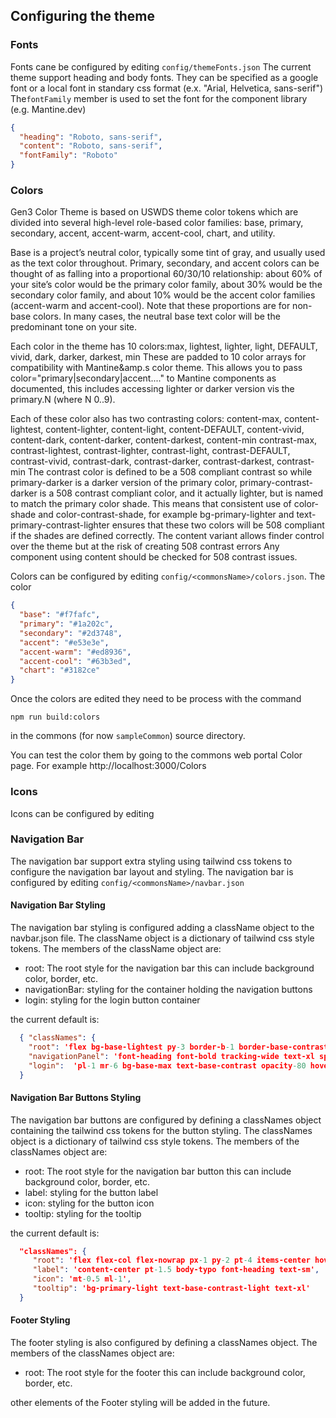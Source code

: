 ## Configuring the theme

### Fonts

Fonts cane be configured by editing ```config/themeFonts.json```
The current theme support heading and body fonts. They can be specified as a google font or a local font in standary css format (e.x. "Arial, Helvetica, sans-serif")
The```fontFamily``` member is used to set the font for the component library (e.g. Mantine.dev)

```json
{
  "heading": "Roboto, sans-serif",
  "content": "Roboto, sans-serif",
  "fontFamily": "Roboto"
}
```

### Colors

Gen3 Color Theme is based on USWDS theme color tokens which are divided into several high-level role-based color families: base, primary, secondary, accent, accent-warm, accent-cool, chart, and utility.

Base is a project’s neutral color, typically some tint of gray, and usually used as the text color throughout.
Primary, secondary, and accent colors can be thought of as falling into a proportional 60/30/10 relationship: about 60% of your site’s color would be the primary color family, about 30% would be the secondary color family, and about 10% would be the accent color families (accent-warm and accent-cool). Note that these proportions are for non-base colors. In many cases, the neutral base text color will be the predominant tone on your site.

Each color in the theme has 10 colors:max, lightest, lighter, light, DEFAULT, vivid, dark, darker, darkest, min These are padded to 10 color arrays for compatibility with Mantine&amp.s color theme. This allows you to pass color="primary|secondary|accent...." to Mantine components as documented, this includes accessing lighter or darker version vis the primary.N (where N 0..9).

Each of these color also has two contrasting colors:
content-max, content-lightest, content-lighter, content-light, content-DEFAULT, content-vivid, content-dark, content-darker, content-darkest, content-min
contrast-max, contrast-lightest, contrast-lighter, contrast-light, contrast-DEFAULT, contrast-vivid, contrast-dark, contrast-darker, contrast-darkest, contrast-min
The contrast color is defined to be a 508 compliant contrast so while primary-darker is a darker version of the primary color, primary-contrast-darker is a 508 contrast compliant color, and it actually lighter, but is named to match the primary color shade. This means that consistent use of color-shade and color-contrast-shade, for example bg-primary-lighter and text-primary-contrast-lighter ensures that these two colors will be 508 compliant if the shades are defined correctly. The content variant allows finder control over the theme but at the risk of creating 508 contrast errors Any component using content should be checked for 508 contrast issues.


Colors can be configured by editing ```config/<commonsName>/colors.json```. The color

```json
{
  "base": "#f7fafc",
  "primary": "#1a202c",
  "secondary": "#2d3748",
  "accent": "#e53e3e",
  "accent-warm": "#ed8936",
  "accent-cool": "#63b3ed",
  "chart": "#3182ce"
}
```

Once the colors are edited they need to be process with the command
```
npm run build:colors
```
in the commons (for now ```sampleCommon```) source directory.

You can test the color them by going to the commons web portal Color page.
For example http://localhost:3000/Colors


### Icons

Icons can be configured by editing

### Navigation Bar

The navigation bar support extra styling using tailwind css tokens to
configure the navigation bar layout and styling. The navigation bar
is configured by editing ```config/<commonsName>/navbar.json```

#### Navigation Bar Styling

The navigation bar styling is configured adding a className object to the
navbar.json file. The className object is a dictionary of tailwind css
style tokens. The members of the className object are:

* root: The root style for the navigation bar this can include background color, border, etc.
* navigationBar: styling for the container holding the navigation buttons
* login: styling for the login button container


the current default is:

```json
  { "classNames": {
    "root": 'flex bg-base-lightest py-3 border-b-1 border-base-contrast',
    "navigationPanel": 'font-heading font-bold tracking-wide text-xl space-x-4',
    "login":  'pl-1 mr-6 bg-base-max text-base-contrast opacity-80 hover:opacity-100',
  }
```
#### Navigation Bar Buttons Styling

The navigation bar buttons are configured by defining a classNames object
containing the tailwind css tokens for the button styling. The classNames
object is a dictionary of tailwind css style tokens. The members of the
classNames object are:

* root: The root style for the navigation bar button this can include background color, border, etc.
* label: styling for the button label
* icon: styling for the button icon
* tooltip: styling for the tooltip

the current default is:

```json
  "classNames": {
     "root": 'flex flex-col flex-nowrap px-1 py-2 pt-4 items-center hover:text-accent opacity-80 hover:opacity-100',
     "label": 'content-center pt-1.5 body-typo font-heading text-sm',
     "icon": 'mt-0.5 ml-1',
     "tooltip": 'bg-primary-light text-base-contrast-light text-xl'
  }
```

#### Footer Styling

The footer styling is also configured by defining a classNames object. The members of the classNames object are:

* root: The root style for the footer this can include background color, border, etc.

other elements of the Footer styling will be added in the future.
